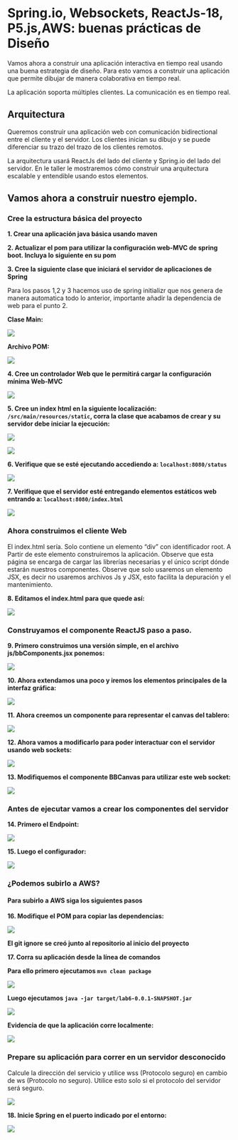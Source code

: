 # Spring.io, Websockets, ReactJs-18, P5.js,AWS: buenas prácticas de Diseño

Vamos ahora a construir una aplicación interactiva en tiempo real usando una
buena estrategia de diseño. Para esto vamos a construir una aplicación que
permite dibujar de manera colaborativa en tiempo real.

La aplicación soporta múltiples clientes. La comunicación es en tiempo real.

## Arquitectura

Queremos construir una aplicación web con comunicación bidirectional entre el
cliente y el servidor. Los clientes inician su dibujo y se puede diferenciar su trazo
del trazo de los clientes remotos.

La arquitectura usará ReactJs del lado del cliente y Spring.io del lado del servidor.
En le taller le mostraremos cómo construir una arquitectura escalable y entendible
usando estos elementos.

## Vamos ahora a construir nuestro ejemplo.

### Cree la estructura básica del proyecto

**1. Crear una aplicación java básica usando maven**

**2. Actualizar el pom para utilizar la configuración web-MVC de spring boot. Incluya lo siguiente en su pom**

**3. Cree la siguiente clase que iniciará el servidor de aplicaciones de Spring**

Para los pasos 1,2 y 3 hacemos uso de spring initializr que nos genera de manera automatica todo lo anterior, importante añadir la dependencia de web para el punto 2.

**Clase Main:**

![](./images/imagen1.png)

**Archivo POM:**

![](./images/imagen2.png)

**4. Cree un controlador Web que le permitirá cargar la configuración mínima Web-MVC**

![](./images/imagen3.png)

**5. Cree un index html en la siguiente localización: ``/src/main/resources/static``, corra la clase que acabamos de crear y su servidor debe iniciar la ejecución:**

![](./images/imagen4.png)

![](./images/imagen5.png)

**6. Verifique que se esté ejecutando accediendo a: ``localhost:8080/status``**

![](./images/imagen6.png)

**7. Verifique que el servidor esté entregando elementos estáticos web entrando a: ``localhost:8080/index.html``**

![](./images/imagen7.png)

### Ahora construimos el cliente Web

El index.html sería. Solo contiene un elemento “div” con identificador root. A Partir
de este elemento construiremos la aplicación. Observe que esta página se encarga
de cargar las librerías necesarias y el único script dónde estarán nuestros
componentes. Observe que solo usaremos un elemento JSX, es decir no usaremos
archivos Js y JSX, esto facilita la depuración y el mantenimiento.

**8. Editamos el index.html para que quede así:**

![](./images/imagen8.png)

### Construyamos el componente ReactJS paso a paso.

**9. Primero construimos una versión simple, en el archivo js/bbComponents.jsx ponemos:**

![](./images/imagen9.png)

**10. Ahora extendamos una poco y iremos los elementos principales de la interfaz gráfica:**

![](./images/imagen10.png)

**11. Ahora creemos un componente para representar el canvas del tablero:**

![](./images/imagen11.png)

**12. Ahora vamos a modificarlo para poder interactuar con el servidor usando web sockets:**

![](./images/imagen12.png)

**13. Modifiquemos el componente BBCanvas para utilizar este web socket:**

![](./images/imagen13.png)

### Antes de ejecutar vamos a crear los componentes del servidor

**14. Primero el Endpoint:**

![](./images/imagen14.png)

**15. Luego el configurador:**

![](./images/imagen15.png)

### ¿Podemos subirlo a AWS?

#### Para subirlo a AWS siga los siguientes pasos

**16. Modifique el POM para copiar las dependencias:**

![](./images/imagen16.png)

**El git ignore se creó junto al repositorio al inicio del proyecto**

**17. Corra su aplicación desde la línea de comandos**

**Para ello primero ejecutamos ``mvn clean package``**

![](./images/imagen17.png)

**Luego ejecutamos ``java -jar target/lab6-0.0.1-SNAPSHOT.jar``**

![](./images/imagen18.png)

**Evidencia de que la aplicación corre localmente:**

![](./images/imagen19.png)

### Prepare su aplicación para correr en un servidor desconocido

Calcule la dirección del servicio y utilice wss (Protocolo seguro) en cambio de ws
(Protocolo no seguro). Utilice esto solo si el protocolo del servidor será seguro.

![](./images/imagen20.png)

**18. Inicie Spring en el puerto indicado por el entorno:**

![](./images/imagen21.png)

